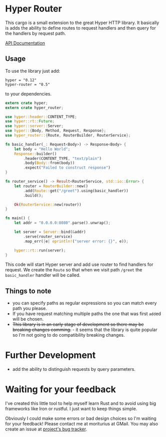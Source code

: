 # Hyper Router

This cargo is a small extension to the great Hyper HTTP library. It basically is
adds the ability to define routes to request handlers and then query for the handlers
by request path.

[API Documentation](http://radoszewski.pl/hyper-router/0.4.0/hyper_router/)

## Usage

To use the library just add:

```
hyper = "0.12"
hyper-router = "0.5"
```

to your dependencies.

```rust
extern crate hyper;
extern crate hyper_router;

use hyper::header::CONTENT_TYPE;
use hyper::rt::Future;
use hyper::server::Server;
use hyper::{Body, Method, Request, Response};
use hyper_router::{Route, RouterBuilder, RouterService};

fn basic_handler(_: Request<Body>) -> Response<Body> {
    let body = "Hello World";
    Response::builder()
        .header(CONTENT_TYPE, "text/plain")
        .body(Body::from(body))
        .expect("Failed to construct response")
}

fn router_service() -> Result<RouterService, std::io::Error> {
    let router = RouterBuilder::new()
        .add(Route::get("/greet").using(basic_handler))
        .build();

    Ok(RouterService::new(router))
}

fn main() {
    let addr = "0.0.0.0:8080".parse().unwrap();

    let server = Server::bind(&addr)
        .serve(router_service)
        .map_err(|e| eprintln!("server error: {}", e));

    hyper::rt::run(server);
}
```

This code will start Hyper server and add use router to find handlers for request.
We create the `Route` so that when we visit path `/greet` the `basic_handler` handler
will be called.

## Things to note

* you can specify paths as regular expressions so you can match every path you please.
* If you have request matching multiple paths the one that was first `add`ed will be chosen.
* ~~This library is in an early stage of development so there may be breaking changes comming.~~ -
  it seems that the library is quite popular so I'm not going to do compatibility breaking changes.

# Further Development

* add the ability to distinguish requests by query parameters.

# Waiting for your feedback

I've created this little tool to help myself learn Rust and to avoid using big frameworks
like Iron or rustful. I just want to keep things simple.

Obviously I could make some errors or bad design choices so I'm waiting for your feedback!
Please contact me at moriturius at GMail. You may also create an issue at [project's bug tracker](https://github.com/marad/hyper-router/issues).


